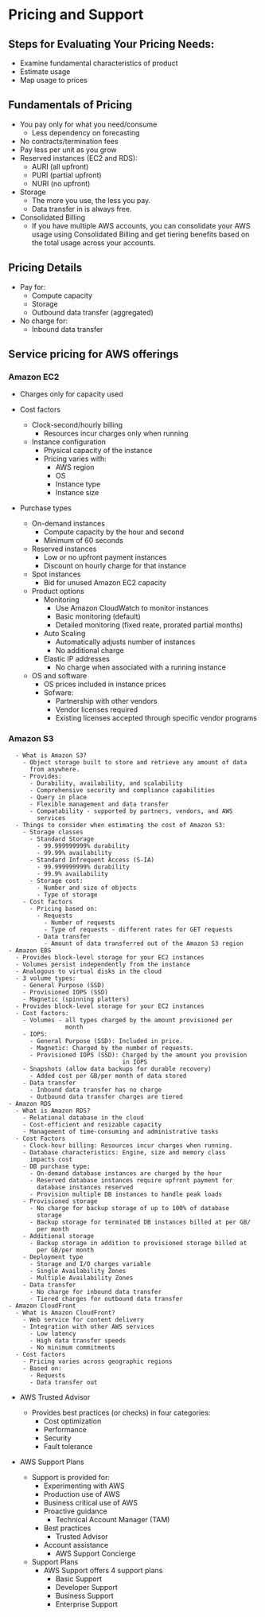 # Pricing and Support

## Steps for Evaluating Your Pricing Needs:
* Examine fundamental characteristics of product
* Estimate usage
* Map usage to prices

## Fundamentals of Pricing
* You pay only for what you need/consume
  * Less dependency on forecasting
* No contracts/termination fees
* Pay less per unit as you grow
* Reserved instances (EC2 and RDS):
  * AURI (all upfront)
  * PURI (partial upfront)
  * NURI (no upfront)
* Storage
  * The more you use, the less you pay.
  * Data transfer in is always free.
* Consolidated Billing 
  * If you have multiple AWS accounts, you can consolidate your AWS
    usage using Consolidated Billing and get tiering benefits based on
    the total usage across your accounts.

## Pricing Details
* Pay for:
  * Compute capacity
  * Storage
  * Outbound data transfer (aggregated)
* No charge for:
  * Inbound data transfer

## Service pricing for AWS offerings
### Amazon EC2
* Charges only for capacity used
* Cost factors
  * Clock-second/hourly billing
    * Resources incur charges only when running
  * Instance configuration
    * Physical capacity of the instance
    * Pricing varies with:
      * AWS region
      * OS
      * Instance type
      * Instance size

* Purchase types
  * On-demand instances
    * Compute capacity by the hour and second
    * Minimum of 60 seconds
  * Reserved instances
    * Low or no upfront payment instances
    * Discount on hourly charge for that instance
  * Spot instances
    * Bid for unused Amazon EC2 capacity
  * Product options
    * Monitoring
      * Use Amazon CloudWatch to monitor instances
      * Basic monitoring (default)
      * Detailed monitoring (fixed reate, prorated partial months)
    * Auto Scaling
      * Automatically adjusts number of instances
      * No additional charge
    * Elastic IP addresses
      * No charge when associated with a running instance
  * OS and software
    * OS prices included in instance prices
    * Sofware:
      * Partnership with other vendors
      * Vendor licenses required
      * Existing licenses accepted through specific vendor 
        programs

### Amazon S3
      - What is Amazon S3?
        - Object storage built to store and retrieve any amount of data
          from anywhere.
        - Provides:
          - Durability, availability, and scalability
          - Comprehensive security and compliance capabilities
          - Query in place
          - Flexible management and data transfer
          - Compatability - supported by partners, vendors, and AWS
            services
      - Things to consider when estimating the cost of Amazon S3:
        - Storage classes
          - Standard Storage
            - 99.999999999% durability
            - 99.99% availability
          - Standard Infrequent Access (S-IA)
            - 99.999999999% durability
            - 99.9% availability
          - Storage cost:
            - Number and size of objects
            - Type of storage
        - Cost factors
          - Pricing based on:
            - Requests
              - Number of requests
              - Type of requests - different rates for GET requests
            - Data transfer
              - Amount of data transferred out of the Amazon S3 region
    - Amazon EBS
      - Provides block-level storage for your EC2 instances
      - Volumes persist independently from the instance
      - Analogous to virtual disks in the cloud
      - 3 volume types:
        - General Purpose (SSD)
        - Provisioned IOPS (SSD)
        - Magnetic (spinning platters)
      - Provides block-level storage for your EC2 instances
      - Cost factors:
        - Volumes - all types charged by the amount provisioned per 
                    month
        - IOPS:
          - General Purpose (SSD): Included in price.
          - Magnetic: Charged by the number of requests.
          - Provisioned IOPS (SSD): Charged by the amount you provision
                                    in IOPS
        - Snapshots (allow data backups for durable recovery) 
          - Added cost per GB/per month of data stored
        - Data transfer
          - Inbound data transfer has no charge
          - Outbound data transfer charges are tiered
    - Amazon RDS
      - What is Amazon RDS?
        - Relational database in the cloud
        - Cost-efficient and resizable capacity
        - Management of time-consuming and administrative tasks
      - Cost Factors
        - Clock-hour billing: Resources incur charges when running.
        - Database characteristics: Engine, size and memory class 
          impacts cost
        - DB purchase type:
          - On-demand database instances are charged by the hour
          - Reserved database instances require upfront payment for
            database instances reserved
          - Provision multiple DB instances to handle peak loads
        - Provisioned storage
          - No charge for backup storage of up to 100% of database 
            storage
          - Backup storage for terminated DB instances billed at per GB/
            per month
        - Additional storage
          - Backup storage in addition to provisioned storage billed at
            per GB/per month
        - Deployment type
          - Storage and I/O charges variable
          - Single Availability Zones
          - Multiple Availability Zones
        - Data transfer
          - No charge for inbound data transfer
          - Tiered charges for outbound data transfer
    - Amazon CloudFront
      - What is Amazon CloudFront?
        - Web service for content delivery
        - Integration with other AWS services
          - Low latency
          - High data transfer speeds
          - No minimum commitments
      - Cost factors
        - Pricing varies across geographic regions
        - Based on:
          - Requests
          - Data transfer out

- AWS Trusted Advisor
  - Provides best practices (or checks) in four categories:
    - Cost optimization
    - Performance
    - Security
    - Fault tolerance 

- AWS Support Plans
  - Support is provided for:
    - Experimenting with AWS
    - Production use of AWS
    - Business critical use of AWS
    - Proactive guidance
      - Technical Account Manager (TAM)
    - Best practices
      - Trusted Advisor
    - Account assistance
      - AWS Support Concierge
  - Support Plans
    - AWS Support offers 4 support plans
      - Basic Support
      - Developer Support
      - Business Support
      - Enterprise Support
 

